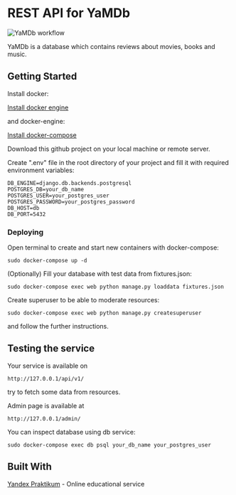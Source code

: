 # REST API for YaMDb

![YaMDb workflow](https://github.com/MuggleSkin/yamdb_final/workflows/YaMDb_workflow/badge.svg)

YaMDb is a database which contains reviews about movies, books and music.

## Getting Started

Install docker:

[Install docker engine](https://docs.docker.com/engine/install/)

and docker-engine:

[Install docker-compose](https://docs.docker.com/compose/install/)

Download this github project on your local machine or remote server. 

Create ".env" file in the root directory of your project and fill it with required environment variables:

```
DB_ENGINE=django.db.backends.postgresql
POSTGRES_DB=your_db_name
POSTGRES_USER=your_postgres_user
POSTGRES_PASSWORD=your_postgres_password
DB_HOST=db
DB_PORT=5432
```

### Deploying

Open terminal to create and start new containers with docker-compose:

```
sudo docker-compose up -d
```

(Optionally) Fill your database with test data from fixtures.json:

```
sudo docker-compose exec web python manage.py loaddata fixtures.json
```

Create superuser to be able to moderate resources:

```
sudo docker-compose exec web python manage.py createsuperuser
```

and follow the further instructions.



## Testing the service

Your service is available on

```
http://127.0.0.1/api/v1/
```

try to fetch some data from resources.

Admin page is available at

```
http://127.0.0.1/admin/
```

You can inspect database using db service:

```
sudo docker-compose exec db psql your_db_name your_postgres_user
```

## Built With

[Yandex Praktikum](https://praktikum.yandex.ru) - Online educational service
